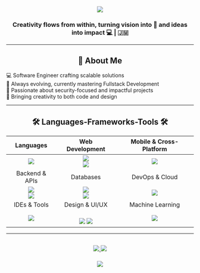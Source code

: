 <h1 align="center">
  <img
    src="https://readme-typing-svg.herokuapp.com/?font=Righteous&size=35&center=true&vCenter=true&width=500&height=70&duration=4000&lines=Hey+Wanderer!+;+Introducing.....+Raheem+Burey!;"
  />
</h1>

<h3 align="center">
  Creativity flows from within, turning vision into 🎨 and ideas into impact 💻 | 🇯🇲
</h3>
<hr />
<h2 align="center">🚀 About Me</h2>

<div>
  <ul style="list-style-type: none; padding: 0;">
    <li>💻 Software Engineer crafting scalable solutions</li>
    <li>🚀 Always evolving, currently mastering Fullstack Development</li>
    <li>🔐 Passionate about security-focused and impactful projects</li>
    <li>🎨 Bringing creativity to both code and design</li>
  </ul>
</div>

<hr />
<h2 align="center">🛠️ Languages-Frameworks-Tools 🛠️</h2>

<div align="center">

| Languages | Web Development | Mobile & Cross-Platform |
|:---:|:---:|:---:|
| <div align="center"><img src="https://skillicons.dev/icons?i=java,php,py,ts" /></div> | <div align="center"><img src="https://skillicons.dev/icons?i=react,nextjs,nodejs,tailwind" /><br/><img src="https://img.shields.io/badge/Shadcn/ui-000000?style=for-the-badge&logo=shadcnui&logoColor=white" /></div> | <div align="center"><img src="https://skillicons.dev/icons?i=flutter,dart,androidstudio" /></div> |
| Backend & APIs | Databases | DevOps & Cloud |
| <div align="center"><img src="https://skillicons.dev/icons?i=spring,nodejs,php" /><br/><img src="https://img.shields.io/badge/Yii2-03979E?style=for-the-badge&logo=yii&logoColor=white" /></div> | <div align="center"><img src="https://skillicons.dev/icons?i=postgresql,mysql" /><br/><img src="https://img.shields.io/badge/XAMPP-FB7A24?style=for-the-badge&logo=xampp&logoColor=white" /></div> | <div align="center"><img src="https://skillicons.dev/icons?i=aws,firebase,docker,github" /></div> |
| IDEs & Tools | Design & UI/UX | Machine Learning |
| <div align="center"><img src="https://skillicons.dev/icons?i=vscode,idea,postman,npm" /></div> | <div align="center"><br/><img src="https://img.shields.io/badge/Adobe-FF0000?style=for-the-badge&logo=adobe&logoColor=white" /> <img src="https://img.shields.io/badge/Affinity-222324?style=for-the-badge&logo=affinity&logoColor=white" /></div> | <div align="center"><img src="https://skillicons.dev/icons?i=tensorflow,py" /></div> |
</div>
<hr />
<br />

<div align="center">
  <a href="mailto:raheemburey2.0.1@gmail.com">
    <img
      src="https://img.shields.io/badge/Gmail-333333?style=for-the-badge&logo=gmail&logoColor=red"
    />
  </a>
  <a href="https://www.linkedin.com/in/raheem-burey-1b1978176/" target="_blank">
    <img
      src="https://img.shields.io/badge/LinkedIn-0077B5?style=for-the-badge&logo=linkedin&logoColor=white"
      target="_blank"
    />
  </a>
</div>

<h3 align="center">
  <img
    src="https://readme-typing-svg.herokuapp.com/?font=Righteous&size=25&center=true&vCenter=true&width=500&height=70&duration=4000&lines=Thanks+for+visiting!+✌️;"
  />
</h3>
